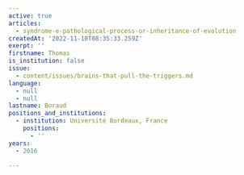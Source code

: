 ```yaml
---
active: true
articles:
  - syndrome-e-pathological-process-or-inheritance-of-evolution
createdAt: '2022-11-10T08:35:33.259Z'
exerpt: ''
firstname: Thomas
is_institution: false
issue:
  - content/issues/brains-that-pull-the-triggers.md
language:
  - null
  - null
lastname: Boraud
positions_and_institutions:
  - institution: Université Bordeaux, France
    positions:
      - ''
years:
  - 2016

---
```

